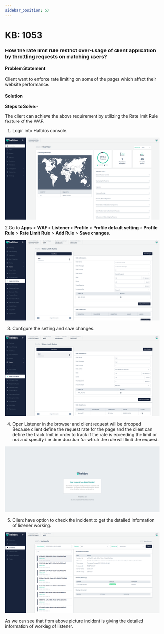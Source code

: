 ```yaml
---
sidebar_position: 53
---
```


# KB: 1053

### **How the rate limit rule restrict over-usage of client application by throttling requests on matching users?**

#### **Problem Statement**

Client want to enforce rate limiting on some of the pages which affect their website performance.

#### **Solution**

**Steps to Solve**:-

The client can achieve the above requirement by utilizing the Rate limit Rule feature of the WAF.

1. Login into Haltdos console.

![kb-1053](/img/waf/v7/kb/overview_kb_1053_1.png)

2.Go to **Apps** > **WAF** > **Listener** > **Profile** > **Profile default setting** > **Profile Rule** > **Rate Limit  Rule** > **Add Rule** > **Save changes**.

![kb-1053](/img/waf/v7/kb/rate_kb_1053_2.png)

3. Configure the setting and save changes.

![kb-1053](/img/waf/v7/kb/rate_kb_1053_3.png)

4. Open Listener in the browser and client request will be drooped Because client define the request rate for the page and the client can define the track limit in order to track if the rate is exceeding the limit or not and specify the time duration for which the rule will limit the request.

![kb-1053](/img/waf/v6/kb/raterulee.png)

5. Client have option to check the incident to get the detailed information of listener working.

![kb-1053](/img/waf/v7/kb/incidents_kb_1053_5.png)

As we can see that from above picture incident is giving the detailed information of working of listener.